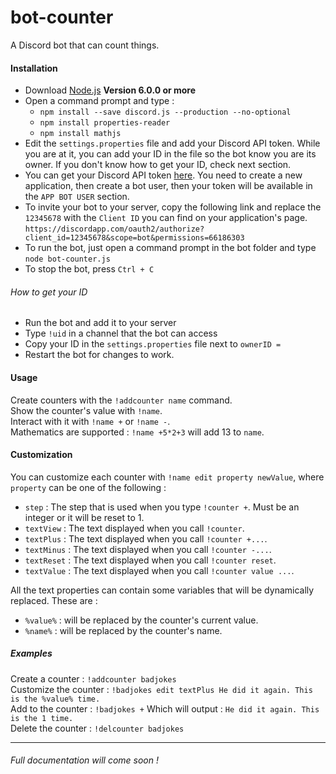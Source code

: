 # bot-counter

A Discord bot that can count things.

#### Installation
 - Download [Node.js][Node.js] **Version 6.0.0 or more**
 - Open a command prompt and type :  
    - `npm install --save discord.js --production --no-optional`
    - `npm install properties-reader`
    - `npm install mathjs`
 - Edit the `settings.properties` file and add your Discord API token. While you are at it, you can add your ID in the file so the bot know you are its owner. If you don't know how to get your ID, check next section.
 - You can get your Discord API token [here][Discord API]. You need to create a new application, then create a bot user, then your token will be available in the `APP BOT USER` section.
 - To invite your bot to your server, copy the following link and replace the `12345678` with the `Client ID` you can find on your application's page. `https://discordapp.com/oauth2/authorize?client_id=12345678&scope=bot&permissions=66186303`
 - To run the bot, just open a command prompt in the bot folder and type `node bot-counter.js`
 - To stop the bot, press `Ctrl + C`

###### How to get your ID
 - Run the bot and add it to your server
 - Type `!uid` in a channel that the bot can access
 - Copy your ID in the `settings.properties` file next to `ownerID = `
 - Restart the bot for changes to work.

#### Usage
Create counters with the `!addcounter name` command.  
Show the counter's value with `!name`.  
Interact with it with `!name +` or `!name -`.  
Mathematics are supported : `!name +5*2+3` will add 13 to `name`.

#### Customization
You can customize each counter with `!name edit property newValue`, where `property` can be one of the following :
 - `step` : The step that is used when you type `!counter +`. Must be an integer or it will be reset to 1.
 - `textView` : The text displayed when you call `!counter`.
 - `textPlus` : The text displayed when you call `!counter +...`.
 - `textMinus` : The text displayed when you call `!counter -...`.
 - `textReset` : The text displayed when you call `!counter reset`.
 - `textValue` : The text displayed when you call `!counter value ...`.

All the text properties can contain some variables that will be dynamically replaced. These are :
 - `%value%` : will be replaced by the counter's current value.
 - `%name%` : will be replaced by the counter's name.

##### Examples
Create a counter : `!addcounter badjokes`  
Customize the counter : `!badjokes edit textPlus He did it again. This is the %value% time.`  
Add to the counter : `!badjokes +`
Which will output : `He did it again. This is the 1 time.`  
Delete the counter : `!delcounter badjokes`

---

###### Full documentation will come soon !


[Node.js]: https://nodejs.org/
[Discord API]: https://discordapp.com/developers/applications/me
